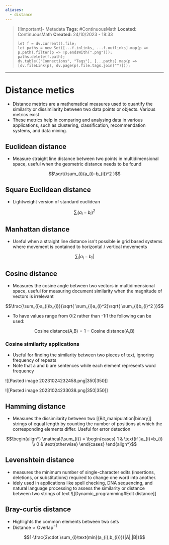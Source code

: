 ```yaml
---
aliases:
  - distance
---
```


> [!important]- Metadata
> **Tags:** #ContinuousMath 
> **Located:** ContinuousMath
> **Created:** 24/10/2023 - 18:33
> ```dataviewjs
> let f = dv.current().file;
> let paths = new Set([...f.inlinks, ...f.outlinks].map(p => p.path).filter(p => !p.endsWith(".png")));
> paths.delete(f.path);
> dv.table(["Connections", "Tags"], [...paths].map(p => [dv.fileLink(p), dv.page(p).file.tags.join("")]));
> ```

___
# Distance metics
- Distance metrics are a mathematical measures used to quantify the similarity or dissimilarity between two data points or objects. Various metrics exist
- These metrics help in comparing and analysing data in various applications, such as clustering, classification, recommendation systems, and data mining.
## Euclidean distance
- Measure straight line distance between two points in multidimensional space, useful when the geometric distance needs to be found 

$$\sqrt{\sum_{i}(a_{i}-b_{i})^2 }$$

## Square Euclidean distance
- Lightweight version of standard euclidean

$$\sum_{i}(a_{i}-b_{i})^2$$

## Manhattan distance
- Useful when a straight line distance isn't possible ie grid based systems where movement is contained to horizontal / vertical movements

$$\sum_{i}|a_{i}-b_{i}|$$

## Cosine distance
- Measures the cosine angle between two vectors in multidimensional space, useful for measuring document similarity when the magnitude of vectors is irrelevant  

$$\frac{\sum_{i}a_{i}b_{i}}{\sqrt{ \sum_{i}a_{i}^2}\sqrt{ \sum_{i}b_{i}^2 }}$$

- To have values range from 0:2 rather than -1:1 the following can be used: 

$$\text{Cosine distance(A,B)}=1-\text{Cosine distance(A,B)}$$

### Cosine similarity applications
- Useful for finding the similarity between two pieces of text, ignoring frequency of repeats
- Note that a and b are sentences while each element represents word frequency 

![[Pasted image 20231024232458.png|350|350]]

![[Pasted image 20231024233038.png|350|350]]
## Hamming distance
- Measures the dissimilarity between two [[Bit_manipulation|binary]] strings of equal length by counting the number of positions at which the corresponding elements differ. Useful for error detection 

$$\begin{align*}
\mathcal{\sum_{i}} =
\begin{cases}
1 & \text{if }a_{i}=b_{i} \\
0 & \text{otherwise}
\end{cases}
\end{align*}$$

## Levenshtein distance
- measures the minimum number of single-character edits (insertions, deletions, or substitutions) required to change one word into another.
- idely used in applications like spell checking, DNA sequencing, and natural language processing to assess the similarity or distance between two strings of text
![[Dynamic_programming#Edit distance]]



## Bray-curtis distance
- Highlights the common elements between two sets
- $\text{Distance} \propto \text{Overlap}^{-1}$


$$1-\frac{2\cdot \sum_{i}\text{min}(a_{i},b_{i})}{|A|,|B|}$$